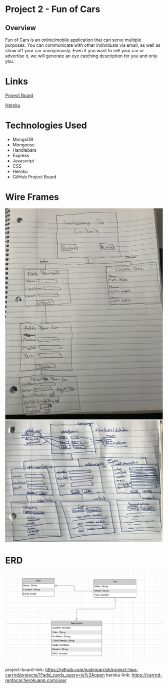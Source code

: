 # Project 2 - Fun of Cars

## Overview

<!-- CarRnD is an online application that is similar to the popular vacation rental application Airbnb.
The difference between Carbnb and Airbnb is simply instead of renting homes and venues, you are renting 
a car for your own creative use. -->
Fun of Cars is an online/mobile application that can serve multiple purposes. You can communicate with other individuals via email, as well as show off your car anonymously. Even if you want to sell your car or advertise it, we will generate an eye catching description for you and only you.

# Links

[Project Board](https://github.com/justinparrish/project-two-carrnd/projects/1?add_cards_query=is%3Aopen "GitHub Project Board")

[Heroku](https://carrnd-rentacar.herokuapp.com/user "CarRnD Link")

# Technologies Used

* MongoDB
* Mongoose
* Handlebars
* Express
* Javascript
* CSS
* Heroku
* GitHub Project Board

# Wire Frames

![atl text](public/images/wireframe-carbnb.jpeg "wire frame image")
![atl text](public/images/wireframe-2.jpg "second wire frame image")

# ERD

![atl text](public/images/new-erd.png "erd image")

project-board-link: https://github.com/justinparrish/project-two-carrnd/projects/1?add_cards_query=is%3Aopen
heroku-link: https://carrnd-rentacar.herokuapp.com/user
